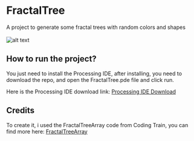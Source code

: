 # FractalTree
A project to generate some fractal trees with random colors and shapes<br><br>
![alt text](https://raw.githubusercontent.com/viniciuseb/FractalTree/master/FractalTree.gif)

## How to run the project?
You just need to install the Processing IDE, after installing, you need to download the repo, and open the FractalTree.pde file and click run.

Here is the Processing IDE download link: [Processing IDE Download](https://processing.org/download/)

## Credits

To create it, i used the FractalTreeArray code from Coding Train, you can find more here: [FractalTreeArray](https://github.com/CodingTrain/website/tree/master/CodingChallenges/CC_015_FractalTreeArray/Processing/CC_015_FractalTreeArray)
